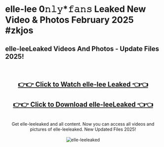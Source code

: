 # elle-lee 0𝚗𝚕𝚢*𝚏𝚊𝚗𝚜 Leaked New Video & Photos February 2025 #zkjos

<h2>elle-leeLeaked Videos And Photos - Update Files 2025!</h2>
<br>
<div align="center">
<h2><a href="https://mediaupload.pro?title=elle-lee&ref=11F" rel="nofollow">👉👉 Click to Watch elle-lee Leaked 👈👈</a></h2>
<h2><a href="https://mediaupload.pro?title=elle-lee&ref=11F" rel="nofollow">👉👉 Click to Download elle-leeLeaked 👈👈</a></h2>
<br>
Get elle-leeleaked and all content. Now you can access all videos and pictures of elle-leeleaked. New Updated Files 2025!
<br>
<br>
<a href="https://mediaupload.pro?title=elle-lee&ref=11F" rel="nofollow" data-target="animated-image.originalLink"><img src="https://i.ibb.co/Gkj2r4b/banner.png" alt="elle-leeleaked" style="max-width: 100%; display: inline-block;" data-target="animated-image.originalImage"></a>
</div>
<br>

